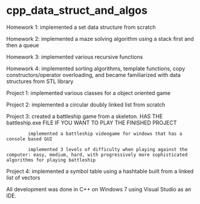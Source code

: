 # cpp_data_struct_and_algos

Homework 1: implemented a set data structure from scratch

Homework 2: implemented a maze solving algorithm using a stack first and then a queue

Homework 3: implemented various recursive functions

Homework 4: implemented sorting algorithms, template functions, copy constructors/operator overloading, and became familiarized with data structures from STL library


Project 1: implemented various classes for a object oriented game

Project 2: implemented a circular doubly linked list from scratch

Project 3: created a battleship game from a skeleton. HAS THE battleship.exe FILE IF YOU WANT TO PLAY THE FINISHED PROJECT

            implemented a battleship videogame for windows that has a console based GUI
            
            implemented 3 levels of difficulty when playing against the computer: easy, medium, hard, with progressively more sophisticated algorithms for playing battleship
            
Project 4: implemented a symbol table using a hashtable built from a linked list of vectors



All development was done in C++ on Windows 7 using Visual Studio as an IDE.

